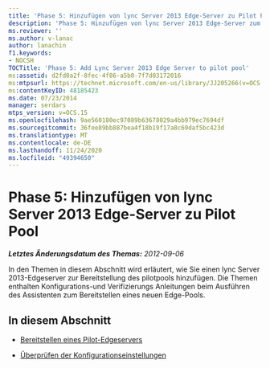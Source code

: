 ```yaml
---
title: 'Phase 5: Hinzufügen von lync Server 2013 Edge-Server zu Pilot Pool'
description: 'Phase 5: Hinzufügen von lync Server 2013 Edge-Server zum Pilot Pool'
ms.reviewer: ''
ms.author: v-lanac
author: lanachin
f1.keywords:
- NOCSH
TOCTitle: 'Phase 5: Add Lync Server 2013 Edge Server to pilot pool'
ms:assetid: d2fd0a2f-8fec-4f86-a5b0-7f7d03172016
ms:mtpsurl: https://technet.microsoft.com/en-us/library/JJ205266(v=OCS.15)
ms:contentKeyID: 48185423
ms.date: 07/23/2014
manager: serdars
mtps_version: v=OCS.15
ms.openlocfilehash: 9ae560180ec97089b63678029a4bb979ec7694df
ms.sourcegitcommit: 36fee89bb887bea4f18b19f17a8c69daf5bc423d
ms.translationtype: MT
ms.contentlocale: de-DE
ms.lasthandoff: 11/24/2020
ms.locfileid: "49394650"
---
```

# <a name="phase-5-add-lync-server-2013-edge-server-to-pilot-pool"></a>Phase 5: Hinzufügen von lync Server 2013 Edge-Server zu Pilot Pool

<div data-xmlns="http://www.w3.org/1999/xhtml">

<div class="topic" data-xmlns="http://www.w3.org/1999/xhtml" data-msxsl="urn:schemas-microsoft-com:xslt" data-cs="https://msdn.microsoft.com/">

<div data-asp="https://msdn2.microsoft.com/asp">



</div>

<div id="mainSection">

<div id="mainBody">

<span> </span>

_**Letztes Änderungsdatum des Themas:** 2012-09-06_

In den Themen in diesem Abschnitt wird erläutert, wie Sie einen lync Server 2013-Edgeserver zur Bereitstellung des pilotpools hinzufügen. Die Themen enthalten Konfigurations-und Verifizierungs Anleitungen beim Ausführen des Assistenten zum Bereitstellen eines neuen Edge-Pools.

<div>

## <a name="in-this-section"></a>In diesem Abschnitt

  - [Bereitstellen eines Pilot-Edgeservers](deploy-pilot-edge-server.md)

  - [Überprüfen der Konfigurationseinstellungen](verify-configuration-settings.md)

</div>

</div>

<span> </span>

</div>

</div>

</div>

